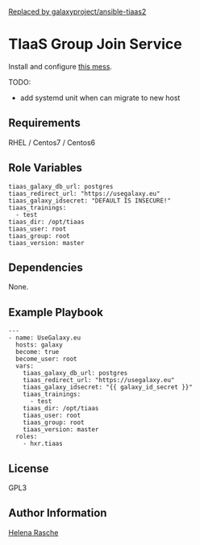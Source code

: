 [Replaced by galaxyproject/ansible-tiaas2](https://github.com/galaxyproject/ansible-tiaas2)

# TIaaS Group Join Service

Install and configure [this mess](https://github.com/usegalaxy-eu/tiaas-group-join).

TODO:
- add systemd unit when can migrate to new host

Requirements
------------

RHEL / Centos7 / Centos6

Role Variables
--------------

```
tiaas_galaxy_db_url: postgres
tiaas_redirect_url: "https://usegalaxy.eu"
tiaas_galaxy_idsecret: "DEFAULT IS INSECURE!"
tiaas_trainings:
  - test
tiaas_dir: /opt/tiaas
tiaas_user: root
tiaas_group: root
tiaas_version: master
```

Dependencies
------------

None.

Example Playbook
----------------

```
---
- name: UseGalaxy.eu
  hosts: galaxy
  become: true
  become_user: root
  vars:
    tiaas_galaxy_db_url: postgres
    tiaas_redirect_url: "https://usegalaxy.eu"
    tiaas_galaxy_idsecret: "{{ galaxy_id_secret }}"
    tiaas_trainings:
      - test
    tiaas_dir: /opt/tiaas
    tiaas_user: root
    tiaas_group: root
    tiaas_version: master
  roles:
    - hxr.tiaas
```

License
-------

GPL3

Author Information
------------------

[Helena Rasche](https://github.com/erasche)

